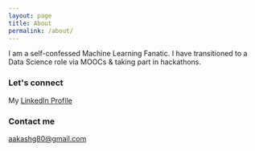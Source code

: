 ```yaml
---
layout: page
title: About
permalink: /about/
---
```


I am a self-confessed Machine Learning Fanatic. I have transitioned to a Data Science role via MOOCs & taking part in hackathons. 

### Let's connect

My [LinkedIn Profile](https://www.linkedin.com/in/aakash-gupta-5ky/)


### Contact me

[aakashg80@gmail.com](mailto:aakashg80@gmail.com)
